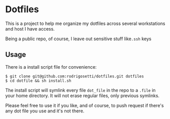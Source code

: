 # Dotfiles

This is a project to help me organize my dotfiles across several
workstations and host I have access.

Being a public repo, of course, I leave out sensitive stuff like`.ssh`
keys

## Usage

There is a install script file for convenience:

    $ git clone git@github.com:rodrigosetti/dotfiles.git dotfiles
    $ cd dotfile && sh install.sh

The install script will symlink every file `dot_file` in the repo to a
`.file` in your home directory. It will not erase regular files, only
previous symlinks.

Please feel free to use it if you like, and of course, to push request if
there's any dot file you use and it's not there.

